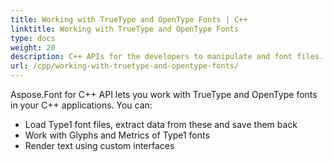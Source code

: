 ```yaml
---
title: Working with TrueType and OpenType Fonts | C++
linktitle: Working with TrueType and OpenType Fonts
type: docs
weight: 20
description: C++ APIs for the developers to manipulate and font files. Find out how to work with TrueType and OpenType fonts in your C++ projects.
url: /cpp/working-with-truetype-and-opentype-fonts/
---
```


Aspose.Font for C++ API lets you work with TrueType and OpenType fonts in your C++ applications. You can:
 * Load Type1 font files, extract data from these and save them back
 * Work with Glyphs and Metrics of Type1 fonts
 * Render text using custom interfaces
